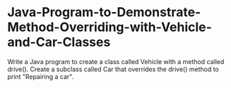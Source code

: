 # Java-Program-to-Demonstrate-Method-Overriding-with-Vehicle-and-Car-Classes
Write a Java program to create a class called Vehicle with a method called drive(). Create a subclass called Car that overrides the drive() method to print "Repairing a car".
